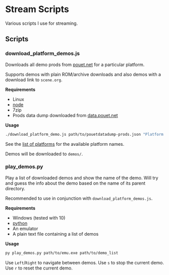 # Stream Scripts

Various scripts I use for streaming.

## Scripts

### download_platform_demos.js

Downloads all demo prods from [pouet.net](http://www.pouet.net/) for a
particular platform.

Supports demos with plain ROM/archive downloads and also demos with a download
link to `scene.org`.

**Requirements**

- Linux
- [node](https://nodejs.org/en/)
- 7zip
- Prods data dump downloaded from [data.pouet.net](https://data.pouet.net/)

**Usage**

```bash
./download_platform_demo.js path/to/pouetdatadump-prods.json "Platform Name"
```

See the [list of platforms](https://api.pouet.net/v1/enums/platforms/) for the available platform names.

Demos will be downloaded to `demos/`.

### play_demos.py

Play a list of downloaded demos and show the name of the demo.
Will try and guess the info about the demo based on the name of its parent directory.

Recommended to use in conjunction with `download_platform_demos.js`.

**Requirements**

- Windows (tested with 10)
- [python](https://www.python.org/)
- An emulator
- A plain text file containing a list of demos

**Usage**

```bash
py play_demos.py path/to/emu.exe path/to/demo_list
```

Use `Left`/`Right` to navigate between demos.
Use `s` to stop the current demo.
Use `r` to reset the current demo.
